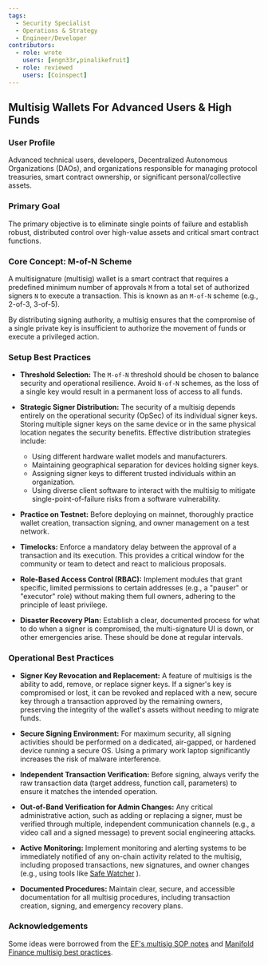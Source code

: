 ```yaml
---
tags:
  - Security Specialist
  - Operations & Strategy
  - Engineer/Developer
contributors:
  - role: wrote
    users: [engn33r,pinalikefruit]
  - role: reviewed
    users: [Coinspect] 
---
```


## Multisig Wallets For Advanced Users & High Funds

### User Profile

Advanced technical users, developers, Decentralized Autonomous Organizations (DAOs), and organizations responsible for managing protocol treasuries, smart contract ownership, or significant personal/collective assets.

### Primary Goal

The primary objective is to eliminate single points of failure and establish robust, distributed control over high-value assets and critical smart contract functions.

### Core Concept: M-of-N Scheme

A multisignature (multisig) wallet is a smart contract that requires a predefined minimum number of approvals `M` from a total set of authorized signers `N` to execute a transaction. This is known as an `M-of-N` scheme (e.g., 2-of-3, 3-of-5).

By distributing signing authority, a multisig ensures that the compromise of a single private key is insufficient to authorize the movement of funds or execute a privileged action.

### Setup Best Practices

* **Threshold Selection:** The `M-of-N` threshold should be chosen to balance security and operational resilience. Avoid `N-of-N` schemes, as the loss of a single key would result in a permanent loss of access to all funds.

* **Strategic Signer Distribution:** The security of a multisig depends entirely on the operational security (OpSec) of its individual signer keys. Storing multiple signer keys on the same device or in the same physical location negates the security benefits. Effective distribution strategies include:
  * Using different hardware wallet models and manufacturers.
  * Maintaining geographical separation for devices holding signer keys.
  * Assigning signer keys to different trusted individuals within an organization.
  * Using diverse client software to interact with the multisig to mitigate single-point-of-failure risks from a software vulnerability.

* **Practice on Testnet:** Before deploying on mainnet, thoroughly practice wallet creation, transaction signing, and owner management on a test network.

* **Timelocks:** Enforce a mandatory delay between the approval of a transaction and its execution. This provides a critical window for the community or team to detect and react to malicious proposals.

* **Role-Based Access Control (RBAC):** Implement modules that grant specific, limited permissions to certain addresses (e.g., a "pauser" or "executor" role) without making them full owners, adhering to the principle of least privilege.

* **Disaster Recovery Plan:** Establish a clear, documented process for what to do when a signer is compromised, the multi-signature UI is down, or other emergencies arise. These should be done at regular intervals.

### Operational Best Practices

* **Signer Key Revocation and Replacement:** A  feature of multisigs is the ability to add, remove, or replace signer keys. If a signer's key is compromised or lost, it can be revoked and replaced with a new, secure key through a transaction approved by the remaining owners, preserving the integrity of the wallet's assets without needing to migrate funds.

* **Secure Signing Environment:** For maximum security, all signing activities should be performed on a dedicated, air-gapped, or hardened device running a secure OS. Using a primary work laptop significantly increases the risk of malware interference.

* **Independent Transaction Verification:**  Before signing, always verify the raw transaction data (target address, function call, parameters) to ensure it matches the intended operation.

* **Out-of-Band Verification for Admin Changes:** Any critical administrative action, such as adding or replacing a signer, must be verified through multiple, independent communication channels (e.g., a video call and a signed message) to prevent social engineering attacks.

* **Active Monitoring:** Implement monitoring and alerting systems to be immediately notified of any on-chain activity related to the multisig, including proposed transactions, new signatures, and owner changes (e.g., using tools like  [Safe Watcher](https://github.com/Gearbox-protocol/safe-watcher) ).

* **Documented Procedures:** Maintain clear, secure, and accessible documentation for all multisig procedures, including transaction creation, signing, and emergency recovery plans.

### Acknowledgements

Some ideas were borrowed from the [EF's multisig SOP notes](https://notes.ethereum.org/@fredrik/multisig-sop) and [Manifold Finance multisig best practices](https://hackmd.io/@manifoldx/multisig-best-practices).
